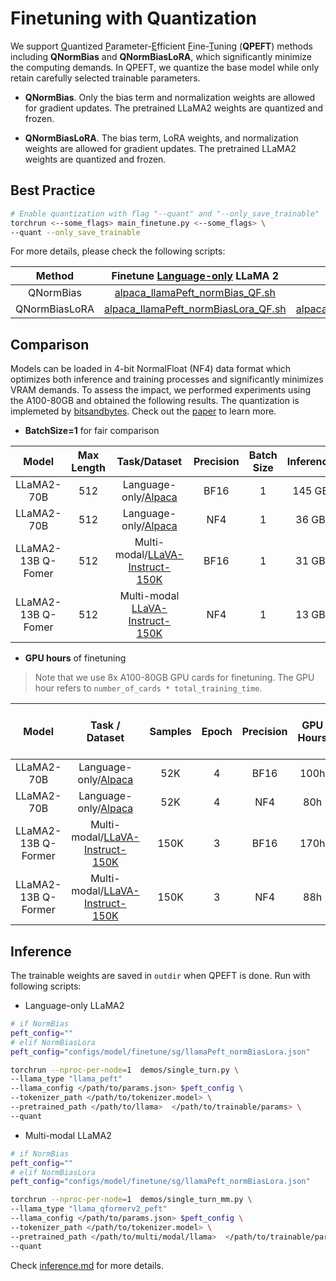 # Finetuning with Quantization

We support <u>Q</u>uantized <u>P</u>arameter-<u>E</u>fficient <u>F</u>ine-<u>T</u>uning (**QPEFT**) methods including **QNormBias** and **QNormBiasLoRA**, which significantly minimize the computing demands. In QPEFT, we quantize the base model while only retain carefully selected trainable parameters.

- **QNormBias**. Only the bias term and normalization weights are allowed for gradient updates. The pretrained LLaMA2 weights are quantized and frozen.

- **QNormBiasLoRA**. The bias term, LoRA weights, and  normalization weights are allowed for gradient updates. The pretrained LLaMA2 weights are quantized and frozen.

## Best Practice

```bash
# Enable quantization with flag "--quant" and "--only_save_trainable"
torchrun <--some_flags> main_finetune.py <--some_flags> \
--quant --only_save_trainable
```

For more details, please check the following scripts:

| Method        | Finetune <u>Language-only</u> LLaMA 2                                                                                                                         | Finetune <u>Multi-Modal</u> LLaMA 2                                                                                                                                     |
|:-------------:|:--------------------------------------------------------------------------------------------------------------------------------------------------------------:|:------------------------------------------------------------------------------------------------------------------------------------------------------------------------:|
| QNormBias     | [alpaca_llamaPeft_normBias_QF.sh](https://github.com/Alpha-VLLM/LLaMA2-Accessory/blob/main/accessory/exps/finetune/sg/alpaca_llamaPeft_normBias_QF.sh)         | -                                                                                                                                                                        |
| QNormBiasLoRA | [alpaca_llamaPeft_normBiasLora_QF.sh](https://github.com/Alpha-VLLM/LLaMA2-Accessory/blob/main/accessory/exps/finetune/sg/alpaca_llamaPeft_normBiasLora_QF.sh) | [alpacaLlava_llamaQformerv2Peft_QF_13B.sh](https://github.com/Alpha-VLLM/LLaMA2-Accessory/blob/main/accessory/exps/finetune/mm/alpacaLlava_llamaQformerv2Peft_QF_13B.sh) |

## Comparison

Models can be loaded in 4-bit NormalFloat (NF4) data format which optimizes both inference and training processes and significantly minimizes VRAM demands. To assess the impact, we performed experiments using the A100-80GB and obtained the following results. The quantization is implemeted by [bitsandbytes](https://github.com/TimDettmers/bitsandbytes). Check out the [paper](https://arxiv.org/abs/2110.02861) to learn more.

- **BatchSize=1** for fair comparison 

| Model              | Max Length | Task/Dataset                                                                                                            | Precision | Batch Size | Inference | Training             | Single GPU |
|:------------------:|:----------:|:-----------------------------------------------------------------------------------------------------------------------:|:---------:|:----------:|:---------:|:--------------------:|:----------:|
| LLaMA2-70B         | 512        | Language-only/[Alpaca](https://github.com/Instruction-Tuning-with-GPT-4/GPT-4-LLM/blob/main/data/alpaca_gpt4_data.json) | BF16      | 1          | 145 GB    | 165 GB (NormBias)    | ❌          |
| LLaMA2-70B         | 512        | Language-only/[Alpaca](https://github.com/Instruction-Tuning-with-GPT-4/GPT-4-LLM/blob/main/data/alpaca_gpt4_data.json) | NF4       | 1          | 36 GB     | 46 GB (NormBias)     | ✔          |
| LLaMA2-13B Q-Fomer | 512        | Multi-modal/[LLaVA-Instruct-150K](https://huggingface.co/datasets/liuhaotian/LLaVA-Instruct-150K/tree/main)             | BF16      | 1          | 31 GB     | 38 GB (NormBiasLoRA) | ✔          |
| LLaMA2-13B Q-Fomer | 512        | Multi-modal [LLaVA-Instruct-150K](https://huggingface.co/datasets/liuhaotian/LLaVA-Instruct-150K/tree/main)             | NF4       | 1          | 13 GB     | 15 GB (NormBiasLoRA) | ✔          |

- **GPU hours** of finetuning

> Note that we use 8x A100-80GB GPU cards for finetuning. The GPU hour refers to `number_of_cards * total_training_time`.

| Model               | Task / Dataset                                                                                                          | Samples | Epoch | Precision | GPU Hours | 8x A100 Training Time |
|:-------------------:|:-----------------------------------------------------------------------------------------------------------------------:|:-------:|:-----:|:---------:|:---------:|:---------------------:|
| LLaMA2-70B          | Language-only/[Alpaca](https://github.com/Instruction-Tuning-with-GPT-4/GPT-4-LLM/blob/main/data/alpaca_gpt4_data.json) | 52K     | 4     | BF16      | 100h      | 12.5h                 |
| LLaMA2-70B          | Language-only/[Alpaca](https://github.com/Instruction-Tuning-with-GPT-4/GPT-4-LLM/blob/main/data/alpaca_gpt4_data.json) | 52K     | 4     | NF4       | 80h       | 10h                   |
| LLaMA2-13B Q-Former | Multi-modal/[LLaVA-Instruct-150K](https://huggingface.co/datasets/liuhaotian/LLaVA-Instruct-150K/tree/main)             | 150K    | 3     | BF16      | 170h      | 20h                   |
| LLaMA2-13B Q-Former | Multi-modal/[LLaVA-Instruct-150K](https://huggingface.co/datasets/liuhaotian/LLaVA-Instruct-150K/tree/main)             | 150K    | 3     | NF4       | 88h       | 11h                   |

## Inference

The trainable weights are saved in `outdir` when QPEFT is done. Run with following scripts:

- Language-only LLaMA2

```bash
# if NormBias
peft_config=""
# elif NormBiasLora
peft_config="configs/model/finetune/sg/llamaPeft_normBiasLora.json"

torchrun --nproc-per-node=1  demos/single_turn.py \
--llama_type "llama_peft"
--llama_config </path/to/params.json> $peft_config \
--tokenizer_path </path/to/tokenizer.model> \
--pretrained_path </path/to/llama>  </path/to/trainable/params> \
--quant
```

- Multi-modal LLaMA2

```bash
# if NormBias
peft_config=""
# elif NormBiasLora
peft_config="configs/model/finetune/sg/llamaPeft_normBiasLora.json"

torchrun --nproc-per-node=1  demos/single_turn_mm.py \
--llama_type "llama_qformerv2_peft"
--llama_config </path/to/params.json> $peft_config \
--tokenizer_path </path/to/tokenizer.model> \
--pretrained_path </path/to/multi/modal/llama>  </path/to/trainable/params> \
--quant
```

Check [inference.md](https://github.com/Alpha-VLLM/LLaMA2-Accessory/blob/quantization/docs/inference.md) for more details.
